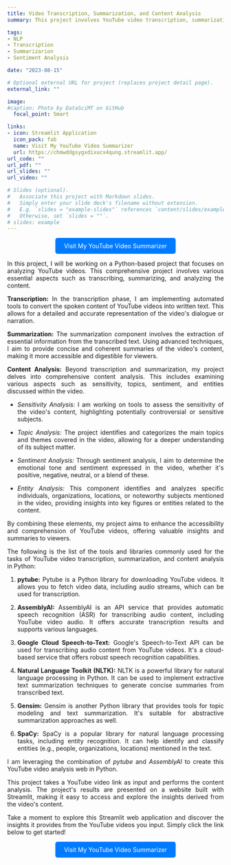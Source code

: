 ```yaml
---
title: Video Transcription, Summarization, and Content Analysis
summary: This project involves YouTube video transcription, summarization, and content analysis which empower users to extract valuable insights, save time, and enhance their understanding of video content. These tools are invaluable for content creators, researchers, and anyone looking to navigate the rich and diverse world of YouTube videos with ease and efficiency.

tags:
- NLP
- Transcription
- Summarizarion
- Sentiment Analysis

date: "2023-08-15"

# Optional external URL for project (replaces project detail page).
external_link: ""

image:
#caption: Photo by DataSciMT on GitHub
  focal_point: Smart

links:
- icon: Streamlit Application
  icon_pack: fab
  name: Visit My YouTube Video Summarizer
  url: https://chmwddgsygxdixucx4qung.streamlit.app/
url_code: ""
url_pdf: ""
url_slides: ""
url_video: ""

# Slides (optional).
#   Associate this project with Markdown slides.
#   Simply enter your slide deck's filename without extension.
#   E.g. `slides = "example-slides"` references `content/slides/example-slides.md`.
#   Otherwise, set `slides = ""`.
# slides: example
---
```

<style>
body {
text-align: justify}
</style>

<div style="text-align: center;">
    <a href="https://chmwddgsygxdixucx4qung.streamlit.app/" target="_blank" style="display: inline-block; background-color: #007BFF; color: white; padding: 10px 20px; text-decoration: none; border-radius: 5px;">Visit My YouTube Video Summarizer</a>
</div>

In this project, I will be working on a Python-based project that focuses on analyzing YouTube videos. This comprehensive project involves various essential aspects such as transcribing, summarizing, and analyzing the content.

**Transcription:** In the transcription phase, I am implementing automated tools to convert the spoken content of YouTube videos into written text. This allows for a detailed and accurate representation of the video's dialogue or narration.

**Summarization:** The summarization component involves the extraction of essential information from the transcribed text. Using advanced techniques, I aim to provide concise and coherent summaries of the video's content, making it more accessible and digestible for viewers.

**Content Analysis:** Beyond transcription and summarization, my project delves into comprehensive content analysis. This includes examining various aspects such as sensitivity, topics, sentiment, and entities discussed within the video.

   - *Sensitivity Analysis:* I am working on tools to assess the sensitivity of the video's content, highlighting potentially controversial or sensitive subjects.
   
   - *Topic Analysis:* The project identifies and categorizes the main topics and themes covered in the video, allowing for a deeper understanding of its subject matter.
   
   - *Sentiment Analysis:* Through sentiment analysis, I aim to determine the emotional tone and sentiment expressed in the video, whether it's positive, negative, neutral, or a blend of these.
   
   - *Entity Analysis:* This component identifies and analyzes specific individuals, organizations, locations, or noteworthy subjects mentioned in the video, providing insights into key figures or entities related to the content.

By combining these elements, my project aims to enhance the accessibility and comprehension of YouTube videos, offering valuable insights and summaries to viewers.

 The following is the list of the tools and libraries commonly used for the tasks of YouTube video transcription, summarization, and content analysis in Python:

1. **pytube:** Pytube is a Python library for downloading YouTube videos. It allows you to fetch video data, including audio streams, which can be used for transcription.

2. **AssemblyAI:** AssemblyAI is an API service that provides automatic speech recognition (ASR) for transcribing audio content, including YouTube video audio. It offers accurate transcription results and supports various languages.

3. **Google Cloud Speech-to-Text:** Google's Speech-to-Text API can be used for transcribing audio content from YouTube videos. It's a cloud-based service that offers robust speech recognition capabilities.

4. **Natural Language Toolkit (NLTK):** NLTK is a powerful library for natural language processing in Python. It can be used to implement extractive text summarization techniques to generate concise summaries from transcribed text.

5. **Gensim:** Gensim is another Python library that provides tools for topic modeling and text summarization. It's suitable for abstractive summarization approaches as well.

6.  **SpaCy:** SpaCy is a popular library for natural language processing tasks, including entity recognition. It can help identify and classify entities (e.g., people, organizations, locations) mentioned in the text.


I am leveraging the combination of *pytube* and *AssemblyAI* to create this YouTube video analysis web in Python. 

This project takes a YouTube video link as input and performs the content analysis. The project's results are presented on a website built with Streamlit, making it easy to access and explore the insights derived from the video's content. 

Take a moment to explore this Streamlit web application and discover the insights it provides from the YouTube videos you input. Simply click the link below to get started!




<div style="text-align: center;">
    <a href="https://chmwddgsygxdixucx4qung.streamlit.app/" target="_blank" style="display: inline-block; background-color: #007BFF; color: white; padding: 10px 20px; text-decoration: none; border-radius: 5px;">Visit My YouTube Video Summarizer</a>
</div>

